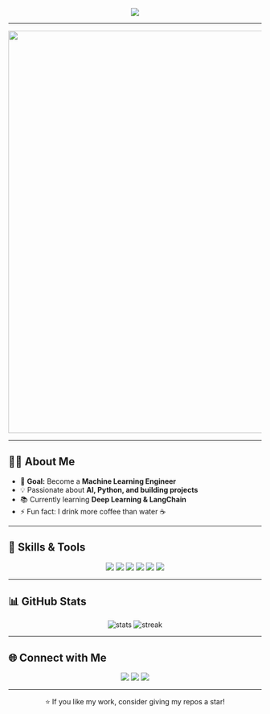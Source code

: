<!-- Typing Animation -->
<p align="center">
  <img src="https://readme-typing-svg.herokuapp.com?size=25&color=00FF9F&center=true&vCenter=true&width=600&lines=Hey+there!+👋;I'm+LAZY_COOL+S;Future+ML+Engineer;Always+Learning+New+Things;Let's+Build+Something+Awesome!" />
</p>

---

<!-- Header Image -->
<p align="center">
  <img src="https://i.ibb.co/k4jvmbR/code-banner.gif" width="800"/>
</p>

---

## 👨‍💻 About Me
- 🎯 **Goal:** Become a **Machine Learning Engineer**
- 💡 Passionate about **AI, Python, and building projects**
- 📚 Currently learning **Deep Learning & LangChain**
- ⚡ Fun fact: I drink more coffee than water ☕

---

## 🚀 Skills & Tools
<p align="center">
  <img src="https://img.shields.io/badge/Python-FFD43B?style=for-the-badge&logo=python&logoColor=blue" />
  <img src="https://img.shields.io/badge/TensorFlow-FF6F00?style=for-the-badge&logo=tensorflow&logoColor=white" />
  <img src="https://img.shields.io/badge/PyTorch-EE4C2C?style=for-the-badge&logo=pytorch&logoColor=white" />
  <img src="https://img.shields.io/badge/Scikit--Learn-F7931E?style=for-the-badge&logo=scikitlearn&logoColor=white" />
  <img src="https://img.shields.io/badge/GitHub-100000?style=for-the-badge&logo=github&logoColor=white" />
  <img src="https://img.shields.io/badge/VS%20Code-0078D4?style=for-the-badge&logo=visualstudiocode&logoColor=white" />
</p>

---

## 📊 GitHub Stats
<p align="center">
  <img src="https://github-readme-stats.vercel.app/api?username=YOUR_USERNAME&show_icons=true&theme=radical" alt="stats"/>
  <img src="https://github-readme-streak-stats.herokuapp.com?user=YOUR_USERNAME&theme=radical" alt="streak"/>
</p>

---

## 🌐 Connect with Me
<p align="center">
  <a href="https://linkedin.com/in/YOUR_LINKEDIN"><img src="https://img.shields.io/badge/LinkedIn-0A66C2?style=for-the-badge&logo=linkedin&logoColor=white"/></a>
  <a href="mailto:YOUR_EMAIL"><img src="https://img.shields.io/badge/Email-D14836?style=for-the-badge&logo=gmail&logoColor=white"/></a>
  <a href="https://github.com/YOUR_USERNAME"><img src="https://img.shields.io/badge/GitHub-181717?style=for-the-badge&logo=github&logoColor=white"/></a>
</p>

---

<p align="center">⭐ If you like my work, consider giving my repos a star!</p>
